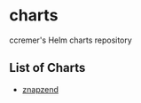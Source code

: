 # charts

ccremer's Helm charts repository

## List of Charts

* [znapzend](charts/znapzend/README.md)
